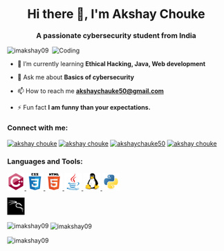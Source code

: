 <h1 align="center">Hi there 👋, I'm Akshay Chouke</h1>
<h3 align="center">A passionate cybersecurity student from India</h3>
<img align="right" alt="Coding" width="400" src="https://www.esds.co.in/blog/wp-content/uploads/2020/01/leaky-cloud-3.gif">

<p align="left"> <img src="https://komarev.com/ghpvc/?username=imakshay09&label=Profile%20views&color=0e75b6&style=flat" alt="imakshay09" /> </p>

- 🌱 I’m currently learning **Ethical Hacking, Java, Web development**

- 💬 Ask me about **Basics of cybersecurity**

- 📫 How to reach me **akshaychauke50@gmail.com**

- ⚡ Fun fact **I am funny than your expectations.**

<h3 align="left">Connect with me:</h3>
<p align="left">
<a href="https://www.linkedin.com/in/akshay-chouke-02103a213/" target="blank"><img align="center" src="https://raw.githubusercontent.com/rahuldkjain/github-profile-readme-generator/master/src/images/icons/Social/linked-in-alt.svg" alt="akshay chouke" height="30" width="40" /></a>
<a href="https://stackoverflow.com/users/17363552/akshay-chouke" target="blank"><img align="center" src="https://raw.githubusercontent.com/rahuldkjain/github-profile-readme-generator/master/src/images/icons/Social/stack-overflow.svg" alt="akshay chouke" height="30" width="40" /></a>
<a href="https://instagram.com/akshaychauke50" target="blank"><img align="center" src="https://raw.githubusercontent.com/rahuldkjain/github-profile-readme-generator/master/src/images/icons/Social/instagram.svg" alt="akshaychauke50" height="30" width="40" /></a>
<a href="https://www.hackerrank.com/akshay chouke" target="blank"><img align="center" src="https://raw.githubusercontent.com/rahuldkjain/github-profile-readme-generator/master/src/images/icons/Social/hackerrank.svg" alt="akshay chouke" height="30" width="40" /></a>
</p>

<h3 align="left">Languages and Tools:</h3>
<p align="left"> <a href="https://www.w3schools.com/cpp/" target="_blank" rel="noreferrer"> <img src="https://raw.githubusercontent.com/devicons/devicon/master/icons/cplusplus/cplusplus-original.svg" alt="cplusplus" width="40" height="40"/> </a> <a href="https://www.w3schools.com/css/" target="_blank" rel="noreferrer"> <img src="https://raw.githubusercontent.com/devicons/devicon/master/icons/css3/css3-original-wordmark.svg" alt="css3" width="40" height="40"/> </a> <a href="https://www.w3.org/html/" target="_blank" rel="noreferrer"> <img src="https://raw.githubusercontent.com/devicons/devicon/master/icons/html5/html5-original-wordmark.svg" alt="html5" width="40" height="40"/> </a> <a href="https://www.java.com" target="_blank" rel="noreferrer"> <img src="https://raw.githubusercontent.com/devicons/devicon/master/icons/java/java-original.svg" alt="java" width="40" height="40"/> </a> <a href="https://www.linux.org/" target="_blank" rel="noreferrer"> <img src="https://raw.githubusercontent.com/devicons/devicon/master/icons/linux/linux-original.svg" alt="linux" width="40" height="40"/> </a> <a href="https://www.python.org" target="_blank" rel="noreferrer"> <img src="https://raw.githubusercontent.com/devicons/devicon/master/icons/python/python-original.svg" alt="python" width="40" height="40"/> </a> </p>  <img width="40" height="40" src="https://github.com/divyanshojha99/PICBOX/blob/main/kali.png?raw=true"> 

<p><img align="left" src="https://github-readme-stats.vercel.app/api/top-langs?username=imakshay09&show_icons=true&locale=en&layout=compact" alt="imakshay09" /></p>

<p>&nbsp;<img align="center" src="https://github-readme-stats.vercel.app/api?username=imakshay09&show_icons=true&locale=en" alt="imakshay09" /></p>

<p><img align="center" src="https://github-readme-streak-stats.herokuapp.com/?user=imakshay09&" alt="imakshay09" /></p>
